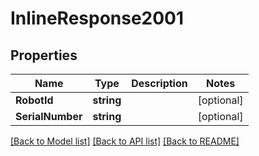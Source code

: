 # InlineResponse2001

## Properties

Name | Type | Description | Notes
------------ | ------------- | ------------- | -------------
**RobotId** | **string** |  | [optional] 
**SerialNumber** | **string** |  | [optional] 

[[Back to Model list]](../README.md#documentation-for-models) [[Back to API list]](../README.md#documentation-for-api-endpoints) [[Back to README]](../README.md)


